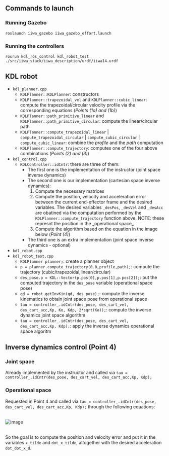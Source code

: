 <h2>Commands to launch</h2>

<h3>Running Gazebo</h3>
<code>roslaunch iiwa_gazebo iiwa_gazebo_effort.launch</code><br>

<h3>Running the controllers</h3>
<code>rosrun kdl_ros_control kdl_robot_test ./src/iiwa_stack/iiwa_description/urdf/iiwa14.urdf</code>

<h2>KDL robot</h2>
<ul>
  <li><code>kdl_planner.cpp</code>
    <ul>
      <li><code>KDLPlanner::KDLPlanner</code>: constructors</li>
      <li><code>KDLPlanner::trapezoidal_vel</code> and <code>KDLPlanner::cubic_linear</code>: compute the trapezoidal/circular velocity profile via the corresponding equations (<i>Points (1a) and (1b)</i>)</li>
      <li><code>KDLPlanner::path_primitive_linear</code> and <code>KDLPlanner::path_primitive_circular</code>: compute the linear/circular path</li>
      <li><code>KDLPlanner::compute_trapezoidal_linear</code> | <code>compute_trapezoidal_circular</code> | <code>compute_cubic_circular</code> | <code>compute_cubic_linear</code>: combine the <i>profile</i> and the <i>path</i> computation</li>
      <li><code>KDLPlanner::compute_trajectory</code>: computes one of the four above combinations (<i>Points (2) and (3)</i>)</li>
    </ul>
  </li>
  <li><code>kdl_control.cpp</code>
    <ul>
      <li><code>KDLController::idCntr</code>: there are three of them:
        <ul>
          <li>The first one is the implementation of the instructor (joint space inverse dynamics)</li>
          <li>The second one is our implementation (cartesian space inverse dynamics):
            <ol>
              <li>Compute the necessary matrices</li>
              <li>Compute the position, velocity and acceleration error between the current end-effector frame and the desired variables.
                The desired variables <code>_desPos</code>, <code>_desVel</code> and <code>_desAcc</code> are obatined via the computation performed by the <code>KDLPlanner::compute_trajectory</code> function above. NOTE: these represnt the position in the _operational space_</li>
                <li>Compute the algorithm based on the equation in the image below (<i>Point (4)</i>)</li>
            </ol>
          </li>
          <li>The third one is an extra implementation (joint space inverse dynamics - optional)</li>
        </ul>
    </ul>
  </li>
  <li><code>kdl_robot.cpp</code></li>
  <li><code>kdl_robot_test.cpp</code>
    <ul>
      <li><code>KDLPlanner planner;</code>: create a planner object</li>
      <li><code>p = planner.compute_trajectory(0.0,profile,path);</code>: compute the trajectory (cubic/trapezoidal,linear/circular)</li>
      <li><code>des_pose.p = KDL::Vector(p.pos[0],p.pos[1],p.pos[2]);</code>: put the computed trajectory in the <code>des_pose</code> variable (operational space pose)</li>
      <li><code>qd = robot.getInvKin(qd, des_pose);</code>: compute the inverse kinematics to obtain joint space pose from operational space</li>
      <li><code>tau = controller_.idCntr(des_pose, des_cart_vel, des_cart_acc,Kp, Ko, Kdp, 2*sqrt(Ko));</code>: compute the inverse dynamics joint space algorithm</li>
      <li><code>tau = controller_.idCntr(des_pose, des_cart_vel, des_cart_acc,Kp, Kdp);</code>: apply the inverse dynamics operational space algoritm</li>   
    </ul> 
  </li>
</ul>

<h2>Inverse dynamics control (Point 4)</h2>

<h3>Joint space</h3>
Already implemented by the instructor and called via <code>tau = controller_.idCntr(des_pose, des_cart_vel, des_cart_acc,Kp, Kdp);</code>

<h3>Operational space</h3>
Requested in Point 4 and called via <code>tau = controller_.idCntr(des_pose, des_cart_vel, des_cart_acc,Kp, Kdp);</code> through the following equations:
<br><br>

![image](https://github.com/marseluca/homework2rl/assets/33966986/0ea3a39a-3860-47fc-9136-ae5d2b5ef932)

<br>
So the goal is to compute the position and velocity error and put it in the variables <code>x_tilde</code> and <code>dot_x_tilde</code>, altogether with the desired acceleration <code>dot_dot_x_d</code>.
